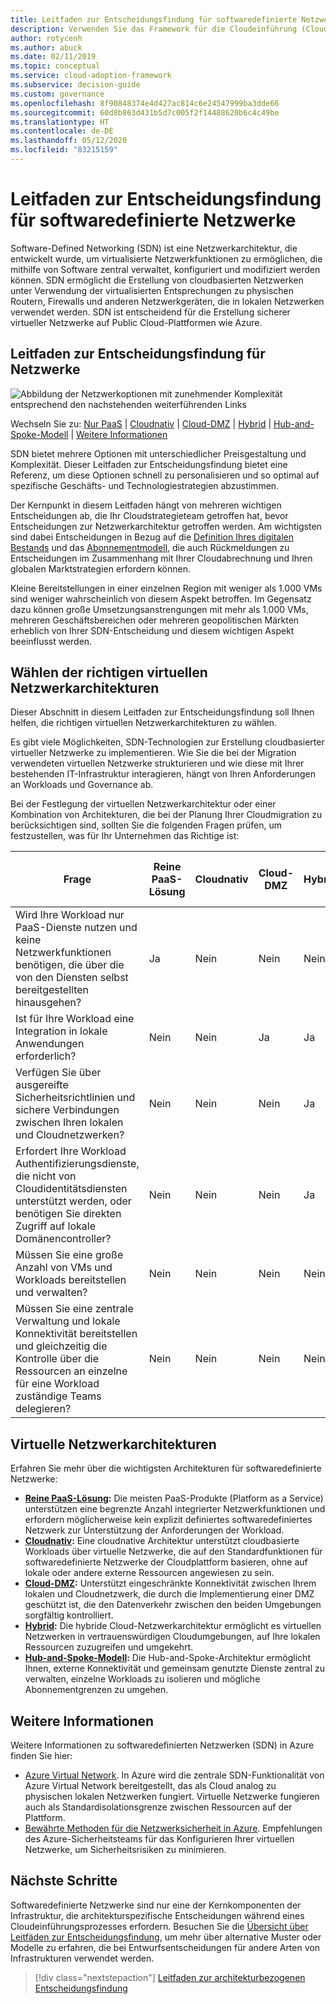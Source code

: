 ```yaml
---
title: Leitfaden zur Entscheidungsfindung für softwaredefinierte Netzwerke
description: Verwenden Sie das Framework für die Cloudeinführung (Cloud Adoption Framework) für Azure, um zu erfahren, wie mit Software-Defined Networking virtualisierte Netzwerke über Software bereitgestellt werden.
author: rotycenh
ms.author: abuck
ms.date: 02/11/2019
ms.topic: conceptual
ms.service: cloud-adoption-framework
ms.subservice: decision-guide
ms.custom: governance
ms.openlocfilehash: 8f90848374e4d427ac814c6e24547999ba3dde66
ms.sourcegitcommit: 60d8b863d431b5d7c005f2f14488620b6c4c49be
ms.translationtype: HT
ms.contentlocale: de-DE
ms.lasthandoff: 05/12/2020
ms.locfileid: "83215159"
---
```

# <a name="software-defined-networking-decision-guide"></a>Leitfaden zur Entscheidungsfindung für softwaredefinierte Netzwerke

Software-Defined Networking (SDN) ist eine Netzwerkarchitektur, die entwickelt wurde, um virtualisierte Netzwerkfunktionen zu ermöglichen, die mithilfe von Software zentral verwaltet, konfiguriert und modifiziert werden können. SDN ermöglicht die Erstellung von cloudbasierten Netzwerken unter Verwendung der virtualisierten Entsprechungen zu physischen Routern, Firewalls und anderen Netzwerkgeräten, die in lokalen Netzwerken verwendet werden. SDN ist entscheidend für die Erstellung sicherer virtueller Netzwerke auf Public Cloud-Plattformen wie Azure.

## <a name="networking-decision-guide"></a>Leitfaden zur Entscheidungsfindung für Netzwerke

![Abbildung der Netzwerkoptionen mit zunehmender Komplexität entsprechend den nachstehenden weiterführenden Links](../../_images/decision-guides/decision-guide-software-defined-network.png)

Wechseln Sie zu: [Nur PaaS](./paas-only.md) | [Cloudnativ](./cloud-native.md) | [Cloud-DMZ](./cloud-dmz.md) | [Hybrid](./hybrid.md) | [Hub-and-Spoke-Modell](./hub-spoke.md) | [Weitere Informationen](#learn-more)

SDN bietet mehrere Optionen mit unterschiedlicher Preisgestaltung und Komplexität. Dieser Leitfaden zur Entscheidungsfindung bietet eine Referenz, um diese Optionen schnell zu personalisieren und so optimal auf spezifische Geschäfts- und Technologiestrategien abzustimmen.

Der Kernpunkt in diesem Leitfaden hängt von mehreren wichtigen Entscheidungen ab, die Ihr Cloudstrategieteam getroffen hat, bevor Entscheidungen zur Netzwerkarchitektur getroffen werden. Am wichtigsten sind dabei Entscheidungen in Bezug auf die [Definition Ihres digitalen Bestands](../../digital-estate/index.md) und das [Abonnementmodell](../subscriptions/index.md), die auch Rückmeldungen zu Entscheidungen im Zusammenhang mit Ihrer Cloudabrechnung und Ihren globalen Marktstrategien erfordern können.

Kleine Bereitstellungen in einer einzelnen Region mit weniger als 1.000 VMs sind weniger wahrscheinlich von diesem Aspekt betroffen. Im Gegensatz dazu können große Umsetzungsanstrengungen mit mehr als 1.000 VMs, mehreren Geschäftsbereichen oder mehreren geopolitischen Märkten erheblich von Ihrer SDN-Entscheidung und diesem wichtigen Aspekt beeinflusst werden.

## <a name="choose-the-right-virtual-networking-architectures"></a>Wählen der richtigen virtuellen Netzwerkarchitekturen

Dieser Abschnitt in diesem Leitfaden zur Entscheidungsfindung soll Ihnen helfen, die richtigen virtuellen Netzwerkarchitekturen zu wählen.

Es gibt viele Möglichkeiten, SDN-Technologien zur Erstellung cloudbasierter virtueller Netzwerke zu implementieren. Wie Sie die bei der Migration verwendeten virtuellen Netzwerke strukturieren und wie diese mit Ihrer bestehenden IT-Infrastruktur interagieren, hängt von Ihren Anforderungen an Workloads und Governance ab.

Bei der Festlegung der virtuellen Netzwerkarchitektur oder einer Kombination von Architekturen, die bei der Planung Ihrer Cloudmigration zu berücksichtigen sind, sollten Sie die folgenden Fragen prüfen, um festzustellen, was für Ihr Unternehmen das Richtige ist:

| Frage | Reine PaaS-Lösung | Cloudnativ | Cloud-DMZ | Hybrid | Hub-and-Spoke-Modell |
|-----|-----|-----|-----|-----|-----|
| Wird Ihre Workload nur PaaS-Dienste nutzen und keine Netzwerkfunktionen benötigen, die über die von den Diensten selbst bereitgestellten hinausgehen? | Ja | Nein | Nein | Nein | Nein |
| Ist für Ihre Workload eine Integration in lokale Anwendungen erforderlich? | Nein | Nein | Ja | Ja | Ja |
| Verfügen Sie über ausgereifte Sicherheitsrichtlinien und sichere Verbindungen zwischen Ihren lokalen und Cloudnetzwerken? | Nein | Nein | Nein | Ja | Ja |
| Erfordert Ihre Workload Authentifizierungsdienste, die nicht von Cloudidentitätsdiensten unterstützt werden, oder benötigen Sie direkten Zugriff auf lokale Domänencontroller? | Nein | Nein | Nein | Ja | Ja |
| Müssen Sie eine große Anzahl von VMs und Workloads bereitstellen und verwalten? | Nein | Nein | Nein | Nein | Ja |
| Müssen Sie eine zentrale Verwaltung und lokale Konnektivität bereitstellen und gleichzeitig die Kontrolle über die Ressourcen an einzelne für eine Workload zuständige Teams delegieren? | Nein | Nein | Nein | Nein | Ja |

## <a name="virtual-networking-architectures"></a>Virtuelle Netzwerkarchitekturen

Erfahren Sie mehr über die wichtigsten Architekturen für softwaredefinierte Netzwerke:

- **[Reine PaaS-Lösung](./paas-only.md):** Die meisten PaaS-Produkte (Platform as a Service) unterstützen eine begrenzte Anzahl integrierter Netzwerkfunktionen und erfordern möglicherweise kein explizit definiertes softwaredefiniertes Netzwerk zur Unterstützung der Anforderungen der Workload.
- **[Cloudnativ](./cloud-native.md):** Eine cloudnative Architektur unterstützt cloudbasierte Workloads über virtuelle Netzwerke, die auf den Standardfunktionen für softwaredefinierte Netzwerke der Cloudplattform basieren, ohne auf lokale oder andere externe Ressourcen angewiesen zu sein.
- **[Cloud-DMZ](./cloud-dmz.md):** Unterstützt eingeschränkte Konnektivität zwischen Ihrem lokalen und Cloudnetzwerk, die durch die Implementierung einer DMZ geschützt ist, die den Datenverkehr zwischen den beiden Umgebungen sorgfältig kontrolliert.
- **[Hybrid](./hybrid.md):** Die hybride Cloud-Netzwerkarchitektur ermöglicht es virtuellen Netzwerken in vertrauenswürdigen Cloudumgebungen, auf Ihre lokalen Ressourcen zuzugreifen und umgekehrt.
- **[Hub-and-Spoke-Modell](./hub-spoke.md):** Die Hub-and-Spoke-Architektur ermöglicht Ihnen, externe Konnektivität und gemeinsam genutzte Dienste zentral zu verwalten, einzelne Workloads zu isolieren und mögliche Abonnementgrenzen zu umgehen.

## <a name="learn-more"></a>Weitere Informationen

Weitere Informationen zu softwaredefinierten Netzwerken (SDN) in Azure finden Sie hier:

- [Azure Virtual Network](https://docs.microsoft.com/azure/virtual-network/virtual-networks-overview). In Azure wird die zentrale SDN-Funktionalität von Azure Virtual Network bereitgestellt, das als Cloud analog zu physischen lokalen Netzwerken fungiert. Virtuelle Netzwerke fungieren auch als Standardisolationsgrenze zwischen Ressourcen auf der Plattform.
- [Bewährte Methoden für die Netzwerksicherheit in Azure](https://docs.microsoft.com/azure/security/fundamentals/network-best-practices). Empfehlungen des Azure-Sicherheitsteams für das Konfigurieren Ihrer virtuellen Netzwerke, um Sicherheitsrisiken zu minimieren.

## <a name="next-steps"></a>Nächste Schritte

Softwaredefinierte Netzwerke sind nur eine der Kernkomponenten der Infrastruktur, die architekturspezifische Entscheidungen während eines Cloudeinführungsprozesses erfordern. Besuchen Sie die [Übersicht über Leitfäden zur Entscheidungsfindung](../index.md), um mehr über alternative Muster oder Modelle zu erfahren, die bei Entwurfsentscheidungen für andere Arten von Infrastrukturen verwendet werden.

> [!div class="nextstepaction"]
> [Leitfaden zur architekturbezogenen Entscheidungsfindung](../index.md)
